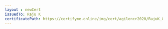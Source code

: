```yaml
--- 
layout : newCert 
issuedTo: Raju K 
certificatePath: https://certifyme.online/img/cert/agilencr2020/RajuK_84ed0.png
--- 
```

